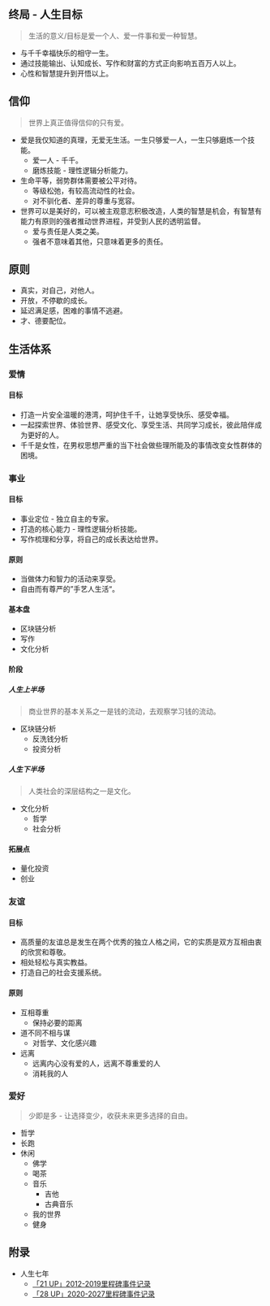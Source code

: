 ## 终局 - 人生目标
> 生活的意义/目标是爱一个人、爱一件事和爱一种智慧。

- 与千千幸福快乐的相守一生。
- 通过技能输出、认知成长、写作和财富的方式正向影响五百万人以上。
- 心性和智慧提升到开悟以上。

## 信仰
> 世界上真正值得信仰的只有爱。

- 爱是我仅知道的真理，无爱无生活。一生只够爱一人，一生只够磨炼一个技能。
  - 爱一人 - 千千。
  - 磨炼技能 - 理性逻辑分析能力。
- 生命平等，弱势群体需要被公平对待。
  - 等级松弛，有较高流动性的社会。
  - 对不驯化者、差异的尊重与宽容。
- 世界可以是美好的，可以被主观意志积极改造，人类的智慧是机会，有智慧有能力有原则的强者推动世界进程，并受到人民的透明监督。
  - 爱与责任是人类之美。
  - 强者不意味着其他，只意味着更多的责任。

## 原则
- 真实，对自己，对他人。
- 开放，不停歇的成长。
- 延迟满足感，困难的事情不逃避。
- 才、德要配位。

## 生活体系

### 爱情

#### 目标
- 打造一片安全温暖的港湾，呵护住千千，让她享受快乐、感受幸福。
- 一起探索世界、体验世界、感受文化、享受生活、共同学习成长，彼此陪伴成为更好的人。
- 千千是女性，在男权思想严重的当下社会做些理所能及的事情改变女性群体的困境。

### 事业

#### 目标
- 事业定位 - 独立自主的专家。
- 打造的核心能力 - 理性逻辑分析技能。
- 写作梳理和分享，将自己的成长表达给世界。

#### 原则
- 当做体力和智力的活动来享受。
- 自由而有尊严的”手艺人生活“。

#### 基本盘
- 区块链分析
- 写作
- 文化分析

#### 阶段

##### 人生上半场
> 商业世界的基本关系之一是钱的流动，去观察学习钱的流动。

- 区块链分析
  - 反洗钱分析
  - 投资分析

##### 人生下半场
> 人类社会的深层结构之一是文化。

- 文化分析
  - 哲学
  - 社会分析

#### 拓展点
- 量化投资
- 创业

### 友谊

#### 目标
- 高质量的友谊总是发生在两个优秀的独立人格之间，它的实质是双方互相由衷的欣赏和尊敬。
- 相处轻松与真实教益。
- 打造自己的社会支援系统。

#### 原则
- 互相尊重
  - 保持必要的距离
- 道不同不相与谋
  - 对哲学、文化感兴趣
- 远离
  - 远离内心没有爱的人，远离不尊重爱的人
  - 消耗我的人

### 爱好
> 少即是多 - 让选择变少，收获未来更多选择的自由。

- 哲学
- 长跑
- 休闲
  - 佛学
  - 喝茶
  - 音乐
    - 吉他
    - 古典音乐
  - 我的世界
  - 健身

## 附录
- 人生七年
  - [「21 UP」2012-2019里程碑事件记录](appendix/life-in-seven-years/21_up.md)
  - [「28 UP」2020-2027里程碑事件记录](appendix/life-in-seven-years/28_up.md)